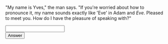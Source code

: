 "My name is Yves," the man says. "If you're worried about how to pronounce it, my name sounds exactly like 'Eve' in Adam and _Eve_. Pleased to meet you. How do I have the pleasure of speaking with?"

<form action="" target="/question">
    <div class="centered">
        <input id="name"></input>
        <br />
        <button type="submit">Answer</button>
    </div>
</form>
